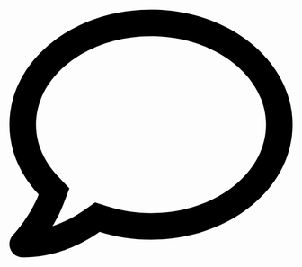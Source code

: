 <svg xmlns="http://www.w3.org/2000/svg" viewBox="0 0 512 512"><path d="M256 32C114.6 32 0 125.1 0 240c0 47.6 19.9 91.2 52.9 126.3C38 405.7 7 439.1 6.5 439.5c-6.6 7-8.4 17.2-4.6 26S14.4 480 24 480c61.5 0 110-25.7 139.1-46.3C192 442.8 223.2 448 256 448c141.4 0 256-93.1 256-208S397.4 32 256 32zm0 368c-26.7 0-53.1-4.1-78.4-12.1l-22.7-7.2-19.5 13.8c-14.3 10.1-33.9 21.4-57.5 29 7.3-12.1 14.4-25.7 19.9-40.2l10.6-28.1-20.6-21.8C69.7 314.1 48 282.2 48 240c0-88.2 93.3-160 208-160s208 71.8 208 160-93.3 160-208 160z"/></svg>
<!--
Font Awesome Free 5.3.1 by @fontawesome - https://fontawesome.com
License - https://fontawesome.com/license/free (Icons: CC BY 4.0, Fonts: SIL OFL 1.1, Code: MIT License)
-->                                                                                                                                                                                                                                                                                                                                                                                                                                                                                                                                                                                                                                                                                                                                                                                                                                                                                                                                                                                                                                                                                                                                               